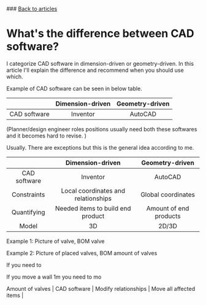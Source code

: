 <br> 
### <a href="https://hvleifsson.github.io/articles">Back to articles</a>

# What's the difference between CAD software?

I categorize CAD software in dimension-driven or geometry-driven. In this article I'll explain the difference and recommend when you should use which. 

Example of CAD software can be seen in below table. 

|  | Dimension-driven | Geometry-driven |
|:-------------------:|:----------------:|:----------------:|
| CAD software | Inventor | AutoCAD |

(Planner/design engineer roles positions usually need both these softwares and it becomes hard to revise. )

Usually. There are exceptions but this is the general idea according to me. 

|  | Dimension-driven | Geometry-driven |
|:-------------------:|:----------------:|:----------------:|
| CAD software | Inventor | AutoCAD |
| Constraints | Local coordinates and relationships | Global coordinates |
| Quantifying | Needed items to build end product | Amount of end products |
| Model | 3D | 2D/3D |



Example 1: 
Picture of valve, BOM valve

Example 2: 
Picture of placed valves, BOM amount of valves


If you need to 

If you move a wall 1m you need to mo


Amount of valves
| CAD software | Modify relationships | Move all affected items |

